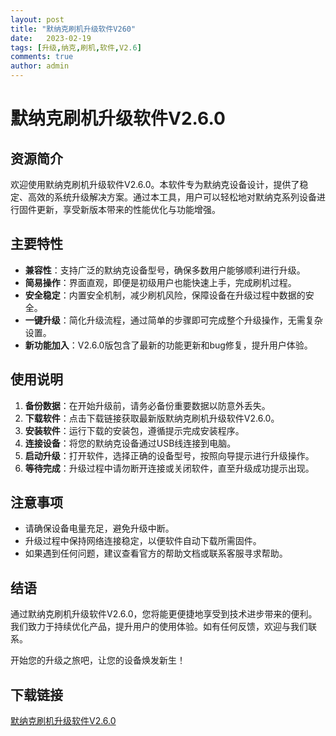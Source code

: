 ```yaml
---
layout: post
title: "默纳克刷机升级软件V260"
date:   2023-02-19
tags: [升级,纳克,刷机,软件,V2.6]
comments: true
author: admin
---
```

# 默纳克刷机升级软件V2.6.0

## 资源简介

欢迎使用默纳克刷机升级软件V2.6.0。本软件专为默纳克设备设计，提供了稳定、高效的系统升级解决方案。通过本工具，用户可以轻松地对默纳克系列设备进行固件更新，享受新版本带来的性能优化与功能增强。

## 主要特性

- **兼容性**：支持广泛的默纳克设备型号，确保多数用户能够顺利进行升级。
- **简易操作**：界面直观，即便是初级用户也能快速上手，完成刷机过程。
- **安全稳定**：内置安全机制，减少刷机风险，保障设备在升级过程中数据的安全。
- **一键升级**：简化升级流程，通过简单的步骤即可完成整个升级操作，无需复杂设置。
- **新功能加入**：V2.6.0版包含了最新的功能更新和bug修复，提升用户体验。

## 使用说明

1. **备份数据**：在开始升级前，请务必备份重要数据以防意外丢失。
2. **下载软件**：点击下载链接获取最新版默纳克刷机升级软件V2.6.0。
3. **安装软件**：运行下载的安装包，遵循提示完成安装程序。
4. **连接设备**：将您的默纳克设备通过USB线连接到电脑。
5. **启动升级**：打开软件，选择正确的设备型号，按照向导提示进行升级操作。
6. **等待完成**：升级过程中请勿断开连接或关闭软件，直至升级成功提示出现。

## 注意事项

- 请确保设备电量充足，避免升级中断。
- 升级过程中保持网络连接稳定，以便软件自动下载所需固件。
- 如果遇到任何问题，建议查看官方的帮助文档或联系客服寻求帮助。

## 结语

通过默纳克刷机升级软件V2.6.0，您将能更便捷地享受到技术进步带来的便利。我们致力于持续优化产品，提升用户的使用体验。如有任何反馈，欢迎与我们联系。

开始您的升级之旅吧，让您的设备焕发新生！

## 下载链接

[默纳克刷机升级软件V2.6.0](https://pan.quark.cn/s/6233aaf31dca)